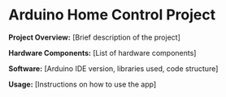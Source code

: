 # Arduino Home Control Project

**Project Overview:**
[Brief description of the project]

**Hardware Components:**
[List of hardware components]

**Software:**
[Arduino IDE version, libraries used, code structure]

**Usage:**
[Instructions on how to use the app]
